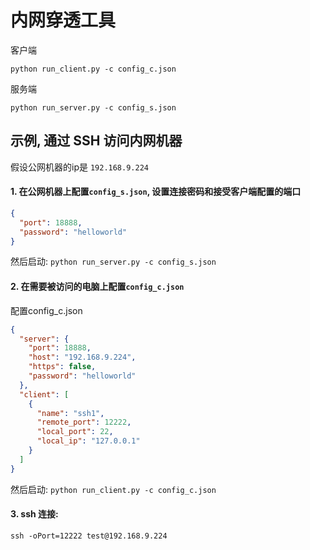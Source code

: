 # 内网穿透工具

客户端
```
python run_client.py -c config_c.json
```

服务端
```
python run_server.py -c config_s.json
```


## 示例, 通过 SSH 访问内网机器

假设公网机器的ip是 `192.168.9.224`

#### 1. 在公网机器上配置`config_s.json`, 设置连接密码和接受客户端配置的端口
```json
{
  "port": 18888,
  "password": "helloworld"
}
```
然后启动: 
`python run_server.py -c config_s.json `

#### 2. 在需要被访问的电脑上配置`config_c.json`
 配置config_c.json
```json
{
  "server": {
    "port": 18888,
    "host": "192.168.9.224",
    "https": false,
    "password": "helloworld"
  },
  "client": [
    {
      "name": "ssh1",
      "remote_port": 12222,
      "local_port": 22,
      "local_ip": "127.0.0.1"
    }
  ]
}
```

然后启动: 
`python run_client.py -c config_c.json`

#### 3. ssh 连接: 
```
ssh -oPort=12222 test@192.168.9.224
```
